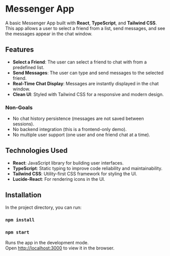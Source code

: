 # Messenger App

A basic Messenger App built with **React**, **TypeScript**, and **Tailwind CSS**. This app allows a user to select a friend from a list, send messages, and see the messages appear in the chat window.

## Features

- **Select a Friend**: The user can select a friend to chat with from a predefined list.
- **Send Messages**: The user can type and send messages to the selected friend.
- **Real-Time Chat Display**: Messages are instantly displayed in the chat window.
- **Clean UI**: Styled with Tailwind CSS for a responsive and modern design.

### Non-Goals

- No chat history persistence (messages are not saved between sessions).
- No backend integration (this is a frontend-only demo).
- No multiple user support (one user and one friend chat at a time).

## Technologies Used

- **React**: JavaScript library for building user interfaces.
- **TypeScript**: Static typing to improve code reliability and maintainability.
- **Tailwind CSS**: Utility-first CSS framework for styling the UI.
- **Lucide-React**: For rendering icons in the UI.

## Installation

In the project directory, you can run:

### `npm install`

### `npm start`

Runs the app in the development mode.\
Open [http://localhost:3000](http://localhost:3000) to view it in the browser.
